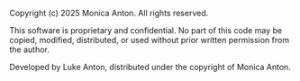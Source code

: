 Copyright (c) 2025 Monica Anton. All rights reserved.

This software is proprietary and confidential. No part of this code may be
copied, modified, distributed, or used without prior written permission
from the author.

Developed by Luke Anton, distributed under the copyright of Monica Anton.
